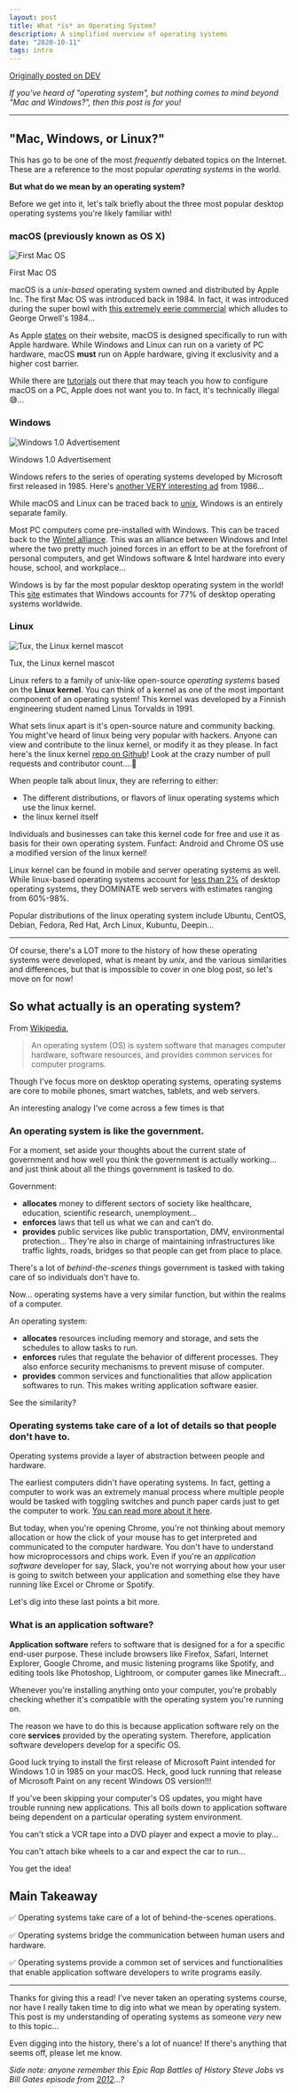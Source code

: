 ```yaml
---
layout: post
title: What *is* an Operating System?
description: A simplified overview of operating systems
date: "2020-10-11"
tags: intro
---
```


[Originally posted on DEV](https://dev.to/kateh/eli5-what-is-an-operating-system-1082)

_If you've heard of "operating system", but nothing comes to mind beyond "Mac and Windows?", then this post is for you!_

---

## "Mac, Windows, or Linux?"

This has go to be one of the most _frequently_ debated topics on the Internet. These are a reference to the most popular _operating systems_ in the world.

**But what do we mean by an operating system?**

Before we get into it, let's talk briefly about the three most popular desktop operating systems you're likely familiar with!

### macOS (previously known as OS X)

![First Mac OS](https://photos5.appleinsider.com/gallery/29370-47319-000-3x2-Apple-History-Mac-launch-xl.jpg)

<figcaption>First Mac OS </figcaption>

macOS is a _unix-based_ operating system owned and distributed by Apple Inc. The first Mac OS was introduced back in 1984. In fact, it was introduced during the super bowl with [this extremely eerie commercial](https://www.youtube.com/watch?v=VtvjbmoDx-I) which alludes to George Orwell's 1984...

As Apple [states](https://www.apple.com/macos/what-is/#:~:text=macOS%20is%20the%20operating%20system,suite%20of%20beautifully%20designed%20apps.) on their website, macOS is designed specifically to run with Apple hardware. While Windows and Linux can run on a variety of PC hardware, macOS **must** run on Apple hardware, giving it exclusivity and a higher cost barrier.

While there are [tutorials](https://www.macworld.co.uk/how-to/mac-software/install-macos-pc-3632329/) out there that may teach you how to configure macOS on a PC, Apple does not want you to. In fact, it's technically illegal 😅...

### Windows

![Windows 1.0 Advertisement](https://upload.wikimedia.org/wikipedia/commons/thumb/a/a9/Microsoft_Windows_1.0_page1.jpg/399px-Microsoft_Windows_1.0_page1.jpg)

<figcaption>Windows 1.0 Advertisement</figcaption>

Windows refers to the series of operating systems developed by Microsoft first released in 1985. Here's [another VERY interesting ad](https://www.youtube.com/watch?v=sforhbLiwLA) from 1986...

While macOS and Linux can be traced back to [unix](https://www.techopedia.com/definition/4637/unix#:~:text=Unix%20is%20a%20portable%2C%20multitasking,reprogrammed%20in%20C%20in%201973.&text=Unix%20operating%20systems%20are%20widely,PCs%2C%20servers%20and%20mobile%20devices.), Windows is an entirely separate family.

Most PC computers come pre-installed with Windows. This can be traced back to the [Wintel alliance](https://en.wikipedia.org/wiki/Wintel). This was an alliance between Windows and Intel where the two pretty much joined forces in an effort to be at the forefront of personal computers, and get Windows software & Intel hardware into every house, school, and workplace...

Windows is by far the most popular desktop operating system in the world! This [site](https://gs.statcounter.com/os-market-share/desktop/worldwide) estimates that Windows accounts for 77% of desktop operating systems worldwide.

### Linux

![Tux, the Linux kernel mascot](https://upload.wikimedia.org/wikipedia/commons/thumb/3/35/Tux.svg/1200px-Tux.svg.png)

<figcaption>Tux, the Linux kernel mascot</figcaption>

Linux refers to a family of unix-like open-source _operating systems_ based on the **Linux kernel**. You can think of a kernel as one of the most important component of an operating system! This kernel was developed by a Finnish engineering student named Linus Torvalds in 1991.

What sets linux apart is it's open-source nature and community backing. You might've heard of linux being very popular with hackers. Anyone can view and contribute to the linux kernel, or modify it as they please. In fact here's the linux kernel [repo on Github](https://github.com/torvalds/linux)! Look at the crazy number of pull requests and contributor count....👀

When people talk about linux, they are referring to either:

- The different distributions, or flavors of linux operating systems which use the linux kernel.
- the linux kernel itself

Individuals and businesses can take this kernel code for free and use it as basis for their own operating system. Funfact: Android and Chrome OS use a modified version of the linux kernel!

Linux kernel can be found in mobile and server operating systems as well. While linux-based operating systems account for [less than 2%](https://gs.statcounter.com/os-market-share/desktop/worldwide) of desktop operating systems, they DOMINATE web servers with estimates ranging from 60%-98%.

Popular distributions of the linux operating system include Ubuntu, CentOS, Debian, Fedora, Red Hat, Arch Linux, Kubuntu, Deepin...

---

Of course, there's a LOT more to the history of how these operating systems were developed, what is meant by _unix_, and the various similarities and differences, but that is impossible to cover in one blog post, so let's move on for now!

## So what actually is an operating system?

From [Wikipedia](https://en.wikipedia.org/wiki/Operating_system),

> An operating system (OS) is system software that manages computer hardware, software resources, and provides common services for computer programs.

Though I've focus more on desktop operating systems, operating systems are core to mobile phones, smart watches, tablets, and web servers.

An interesting analogy I've come across a few times is that

### An operating system is like the government.

For a moment, set aside your thoughts about the current state of government and how well you think the government is actually working... and just think about all the things government is tasked to do.

Government:

- **allocates** money to different sectors of society like healthcare, education, scientific research, unemployment...
- **enforces** laws that tell us what we can and can’t do.
- **provides** public services like public transportation, DMV, environmental protection... They're also in charge of maintaining infrastructures like traffic lights, roads, bridges so that people can get from place to place.

There's a lot of _behind-the-scenes_ things government is tasked with taking care of so individuals don't have to.

Now... operating systems have a very similar function, but within the realms of a computer.

An operating system:

- **allocates** resources including memory and storage, and sets the schedules to allow tasks to run.
- **enforces** rules that regulate the behavior of different processes. They also enforce security mechanisms to prevent misuse of computer.
- **provides** common services and functionalities that allow application softwares to run. This makes writing application software easier.

See the similarity?

### Operating systems take care of a lot of details so that people don't have to.

Operating systems provide a layer of abstraction between people and hardware.

The earliest computers didn't have operating systems. In fact, getting a computer to work was an extremely manual process where multiple people would be tasked with toggling switches and punch paper cards just to get the computer to work. [You can read more about it here](https://www.howtogeek.com/196493/what-concepts-were-used-before-operating-systems/).

But today, when you're opening Chrome, you're not thinking about memory allocation or how the click of your mouse has to get interpreted and communicated to the computer hardware. You don't have to understand how microprocessors and chips work. Even if you're an _application software_ developer for say, Slack, you're not worrying about how your user is going to switch between your application and something else they have running like Excel or Chrome or Spotify.

Let's dig into these last points a bit more.

### What is an application software?

**Application software** refers to software that is designed for a for a specific end-user purpose. These include browsers like Firefox, Safari, Internet Explorer, Google Chrome, and music listening programs like Spotify, and editing tools like Photoshop, Lightroom, or computer games like Minecraft...

Whenever you're installing anything onto your computer, you're probably checking whether it's compatible with the operating system you're running on.

The reason we have to do this is because application software rely on the core **services** provided by the operating system. Therefore, application software developers develop for a specific OS.

Good luck trying to install the first release of Microsoft Paint intended for Windows 1.0 in 1985 on your macOS. Heck, good luck running that release of Microsoft Paint on any recent Windows OS version!!!

If you've been skipping your computer's OS updates, you might have trouble running new applications. This all boils down to application software being dependent on a particular operating system environment.

You can't stick a VCR tape into a DVD player and expect a movie to play...

You can't attach bike wheels to a car and expect the car to run...

You get the idea!

## Main Takeaway

✅ Operating systems take care of a lot of behind-the-scenes operations.

✅ Operating systems bridge the communication between human users and hardware.

✅ Operating systems provide a common set of services and functionalities that enable application software developers to write programs easily.

---

Thanks for giving this a read! I've never taken an operating systems course, nor have I really taken time to dig into what we mean by operating system. This post is my understanding of operating systems as someone _very_ new to this topic...

Even digging into the history, there's a lot of nuance! If there's anything that seems off, please let me know.

_Side note: anyone remember this Epic Rap Battles of History Steve Jobs vs Bill Gates episode from [2012](https://www.youtube.com/watch?v=njos57IJf-0)...?_

